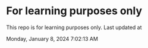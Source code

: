 # For learning purposes only
This repo is for learning purposes only.
Last updated at

Monday, January 8, 2024 7:02:13 AM

